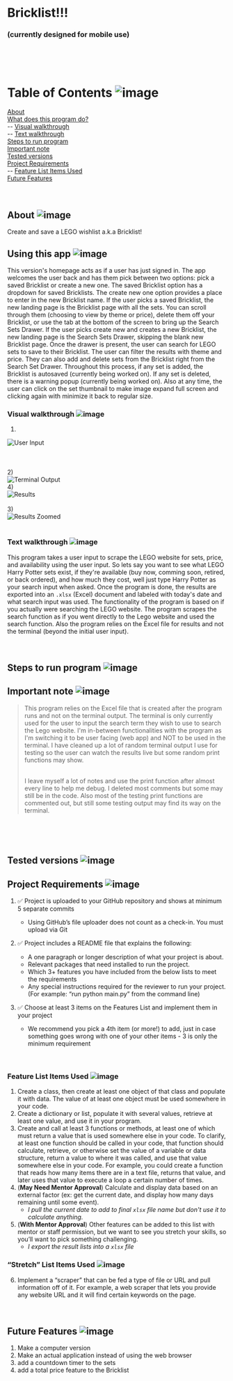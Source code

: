# Bricklist!!!
### (currently designed for mobile use)
<br /><br /><br />


# Table of Contents ![image](https://user-images.githubusercontent.com/84582506/140656970-7cee8afc-a9c3-4d76-a09f-29e2388a9f6f.png) 

[About](https://github.com/avast-ye-matey/LEGO_Website_Search_Scraper#about)<br />
[What does this program do?](https://github.com/avast-ye-matey/LEGO_Website_Search_Scraper#whatdoesthisprogramdo)<br />
-- [Visual walkthrough](https://github.com/avast-ye-matey/LEGO_Website_Search_Scraper#visualwalkthrough)<br />
-- [Text walkthrough](https://github.com/avast-ye-matey/LEGO_Website_Search_Scraper#textwalkthrough)<br />
[Steps to run program](https://github.com/avast-ye-matey/LEGO_Website_Search_Scraper#stepstorunprogram)<br />
[Important note](https://github.com/avast-ye-matey/LEGO_Website_Search_Scraper#importantnote)<br />
[Tested versions](https://github.com/avast-ye-matey/LEGO_Website_Search_Scraper#testedversions)<br />
[Project Requirements](https://github.com/avast-ye-matey/LEGO_Website_Search_Scraper#projectrequirements)<br />
-- [Feature List Items Used](https://github.com/avast-ye-matey/LEGO_Website_Search_Scraper#featurelistitemsused)<br />
[Future Features](https://github.com/avast-ye-matey/LEGO_Website_Search_Scraper#futurefeatures)<br /><br /><br />


<a name="about"></a>
## About ![image](https://user-images.githubusercontent.com/84582506/140657288-1e6790ed-d9e6-4939-8b22-a60c83d392b5.png)
Create and save a LEGO wishlist a.k.a Bricklist! 

<a name="whatdoesthisprogramdo"></a>
## Using this app ![image](https://user-images.githubusercontent.com/84582506/140657268-985e803c-2546-4878-9719-fde4bff3b213.png)
This version's homepage acts as if a user has just signed in. The app welcomes the user back and has them pick between two options: pick a saved Bricklist or create a new one. The saved Bricklist option has a dropdown for saved Bricklists. The create new one option provides a place to enter in the new Bricklist name. 
If the user picks a saved Bricklist, the new landing page is the Bricklist page with all the sets. You can scroll through them (choosing to view by theme or price), delete them off your Bricklist, or use the tab at the bottom of the screen to bring up the Search Sets Drawer. 
If the user picks create new and creates a new Bricklist, the new landing page is the Search Sets Drawer, skipping the blank new Bricklist page. Once the drawer is present, the user can search for LEGO sets to save to their Bricklist. The user can filter
the results with theme and price. They can also add and delete sets from the Bricklist right from the Search Set Drawer. Throughout this process, if any set is added, the Bricklist is autosaved (currently being worked on). If any set is deleted, there is a warning popup (currently being worked on). 
Also at any time, the user can click on the set thumbnail to make image expand full screen and clicking again with minimize it back to regular size. 

<a name="visualwalkthrough"></a>
### Visual walkthrough ![image](https://user-images.githubusercontent.com/84582506/140657181-3320da35-8716-4757-84a2-f4d2af777480.png)<br />
1)  <br />
<img src="jpegs_for_readme/Results_Preview_User_Input.jpg" alt="User Input"
     	title="User Input" /><br />
<br />
<br />
<br />
2) <br />
<img src="jpegs_for_readme/Results_Preview_Terminal.jpg" alt="Terminal Output"
     	title="Terminal Output" /><br />
4) <br />
<img src="jpegs_for_readme/Results_Preview.jpg" alt="Results"
	title="Results"  /><br /><br />
3)  
<img src="jpegs_for_readme/Results_Preview_Closer.jpg" alt="Results Zoomed"
	title="Results Zoomed"  /><br /><br />
	
	
<a name="textwalkthrough"></a>
### Text walkthrough ![image](https://user-images.githubusercontent.com/84582506/140657171-07376016-a0e7-45cf-b9c6-3de48d14d215.png)<br />
This program takes a user input to scrape the LEGO website for sets, price, and availability using the user input. So lets say you want to see what LEGO Harry Potter sets  exist, if they're available (buy now, comming soon, retired, or back ordered), and how much they cost, well just type Harry Potter as your search input when asked. Once the program is done, the results are exported into an `.xlsx` (Excel) document and labeled with today's date and what search input was used. The functionality of the program is based on if you actually were searching the LEGO website. The program scrapes the search function as if you went directly to the Lego website and used the search function. Also the program relies on the Excel file for results and not the terminal (beyond the initial user input). <br /><br /><br />

         
<a name="stepstorunprogram"></a>
## Steps to run program ![image](https://user-images.githubusercontent.com/84582506/140657161-95a95744-6ddd-474b-aa60-243208f8cea4.png)


<a name="importantnote"></a>
## Important note ![image](https://user-images.githubusercontent.com/84582506/140657251-f1f32be7-ed50-4d91-808e-6ed5d2ffba74.png)
<blockquote>
This program relies on the Excel file that is created after the program runs and not on the terminal output. The terminal is only currently used for the user to input the search term they wish to use to search the Lego website. I'm in-between functionalities with the program as I'm switching it to be user facing (web app) and NOT to be used in the terminal. I have cleaned up a lot of random terminal output I use for testing so the user can watch the results live but some random print functions may show.<br /><br />

I leave myself a lot of notes and use the print function after almost every line to help me debug. I deleted most comments but some may still be in the code. Also most of the testing print functions are commented out, but still some testing output may find its way on the terminal. 
</blockquote><br /><br /><br />


<a name="testedversions"></a>
## Tested versions ![image](https://user-images.githubusercontent.com/84582506/140657133-8f88fdf2-57ed-4430-b48d-ec4f68d002e2.png)





<a name="projectrequirements"></a>
## Project Requirements ![image](https://user-images.githubusercontent.com/84582506/140657109-c2a0a036-ab6d-4185-9935-9345f14001f7.png)
1) ✅ Project is uploaded to your GitHub repository and shows at minimum 5 separate commits
      - Using GitHub’s file uploader does not count as a check-in. You must upload via Git<br />

2) ✅ Project includes a README file that explains the following:
      - A one paragraph or longer description of what your project is about.
      - Relevant packages that need installed to run the project.
      - Which 3+ features you have included from the below lists to meet the requirements
      - Any special instructions required for the reviewer to run your project. (For example: “run python main.py” from the command line)<br />

3) ✅ Choose at least 3 items on the Features List and implement them in your project
      - We recommend you pick a 4th item (or more!) to add, just in case something goes wrong with one of your other items - 3 is only the minimum requirement<br /><br /><br />
      
 
<a name="featurelistitemsused"></a>
### Feature List Items Used ![image](https://user-images.githubusercontent.com/84582506/140657351-81caf107-4fac-405a-9999-41c909351143.png) <br />
1) Create a class, then create at least one object of that class and populate it with data. The value of at least one object must be used somewhere in your code.
2) Create a dictionary or list, populate it with several values, retrieve at least one value, and use it in your program.
3) Create and call at least 3 functions or methods, at least one of which must return a value that is used somewhere else in your code. To clarify, at least one function should be called in your code, that function should calculate, retrieve, or otherwise set the value of a variable or data structure, return a value to where it was called, and use that value somewhere else in your code. For example, you could create a function that reads how many items there are in a text file, returns that value, and later uses that value to execute a loop a certain number of times.
4) (**May Need Mentor Approval**) Calculate and display data based on an external factor (ex: get the current date, and display how many days remaining until some event).<br/>
	- *I pull the current date to add to final `xlsx` file name but don't use it to calculate anything.*
5) (**With Mentor Approval**) Other features can be added to this list with mentor or staff permission, but we want to see you stretch your skills, so you’ll want to pick something challenging.
	- *I export the result lists into a `xlsx` file*
### “Stretch” List Items Used ![image](https://user-images.githubusercontent.com/84582506/141661260-a6eee33c-9a68-4952-af19-e1b47b545257.png) <br />
6) Implement a “scraper” that can be fed a type of file or URL and pull information off of it. For example, a web scraper that lets you provide any website URL and it will find certain keywords on the page.<br /><br /><br />

<a name="futurefeatures"></a>
## Future Features ![image](https://user-images.githubusercontent.com/84582506/140657094-e7b2338a-cf4d-4424-ac24-778a39a90cc6.png)
1) Make a computer version
2) Make an actual application instead of using the web browser
3) add a countdown timer to the sets
4) add a total price feature to the Bricklist